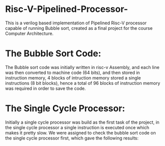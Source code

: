 # Risc-V-Pipelined-Processor-
This is a verilog based implementation of Pipelined Risc-V processor capable of running Bubble sort, created as a final project for the course Computer Architecture.

# The Bubble Sort Code:
The Bubble sort code was initially written in risc-v Assembly, and each line was then converted to machine code (64 bits), and then stored in instruction memory, 4 blocks of intruction
memory stored a single instructions (8 bit blocks), hence a total of 96 blocks of instruction memory was required in order to save the code. 

# The Single Cycle Processor:
Initially a single cycle processor was build as the first task of the project, in the single cycle processor a single instruction is executed once which makes it pretty slow. We were
assigned to check the bubble sort code on the single cycle processor first, which gave the following results: 
